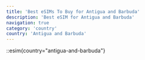 ```yaml
---
title: 'Best eSIMs To Buy for Antigua and Barbuda'
description: 'Best eSIM for Antigua and Barbuda'
navigation: true
category: 'country'
country: 'Antigua and Barbuda'
---
```


::esim{country="antigua-and-barbuda"}

